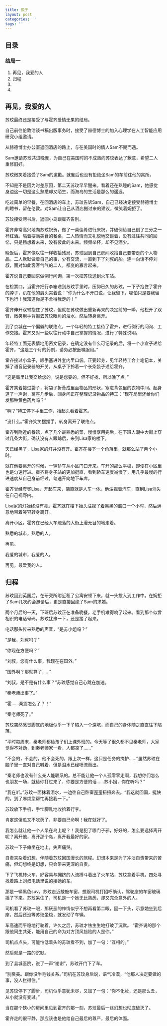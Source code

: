 ```yaml
---
title: 孤子
layout: post
categories: ''
tags: ''
---
```

## 目录
### 结局一
1. 再见，我爱的人
2. 归程
3. 
4. 


## 再见，我爱的人
苏玟最终还是接受了与霍齐爱情无果的结局。

自己前往伦敦洽谈书稿出版事务时，接受了赫德博士的加入心理学在人工智能应用研究小组邀请。

从赫德博士办公室返回酒店的路上，与在美国时的情人Sam不期而遇。

Sam邀请苏玟共进晚餐，为自己在美国时的不成熟向苏玟表达了歉意，希望二人重修旧好。

苏玟微笑着接受了Sam的道歉。就餐后也没有拒绝坐Sam的车前往他的寓所。

不知是不是因为时差原因，第二天苏玟早早醒来。看着还在熟睡的Sam，她感觉身边这一切是这么熟悉却又陌生，而海岛的生活是那么的遥远。

吃过简单的早餐，在回酒店的车上，苏玟告诉Sam，自己已经决定接受赫德博士的聘书，留在伦敦。对Sam让自己从酒店搬过来的建议，微笑着婉拒了。

苏玟接受聘书后，返回小岛跟霍齐告别。

霍齐非常高兴地向苏玟祝贺，做了一桌佳肴进行庆祝，并破例给自己倒了三分之一杯红酒。隔着摆满美食的餐桌，二人热情而又礼貌地交谈着，没有过往共同的回忆，只是畅想着未来，没有彼此的未来。频频举杯，却不见酒少。

晚饭后，霍齐像以往一样收拾残局，苏玟回到自己房间收拾自己要带走的个人物品。二人默默做着自己的事，少有交流，一直到下了刘叔的船。连一向话不停刘叔，面对如此客客气气的二人，都变的寡言起来。

霍齐说自己要回京做例行问询，第一次把苏玟送到火车站。

在检票口，当霍齐把行李箱递到苏玟手里时，压抑已久的苏玟，一下子抱住了霍齐的脖子，趴在他的肩头哭着说：“你为什么不开口说，让我留下，哪怕只是要我留下也行！我知道你是不舍得我走的！”

霍齐伸开双臂抱住了苏玟，但就在苏玟做出重新再来的决定前的一瞬，他松开了双臂，微笑用手背擦去苏玟眼角的泪水，然后转身离开。

到了京城在一个偏僻的联络点，一个年轻的特工接待了霍齐，进行例行的问询、工作交接。霍齐又对一些以往行动中自己掌握的情况，进行了特殊说明。

年轻特工面无表情地用密文记录，在确定没有什么可记录的后，将一个小盒子递给霍齐，“这是三个月的药剂，请务必按医嘱服用。”

霍齐接过小盒子，顺手塞进外套内里口袋。正要起身，见年轻特工合上笔记本，关掉了语音记录器的开关，从桌子下拎着一个长条袋子递给霍齐。

“这是局里让我交给您的。说是您要的，但不好找，所以晚了点。”

霍齐笑着接过袋子，将袋子折叠成里面物品的形状，塞进背包里的衣物中间。起身道了一声谢，离座几步后，回身问正在整理记录物品的特工：“现在局里还给你们发那种黄色药片吗？”

“啊？”特工停下手里工作，抬起头看着霍齐。

“没什么。”霍齐笑笑摆摆手，转身离开了联络点。


霍齐到附近的餐馆，点了几个最熟悉的菜，慢慢享用完后，在下班人潮中大街上穿过几条大街，确认没有人跟踪后，来到Lisa家的楼下。

天已经黑了，Lisa家的灯并没有开。霍齐在楼下一个角落里，就那么站了两个小时。

就在他要离开的时候，一辆轿车从小区门口开来。车开的那么平稳，即便在小区里也是匀速行进。霍齐将身子站的更加挺直，看到轿车速度减慢了，用几乎最慢的行进速度从自己身前经过，匀速开向地下车库。

霍齐曾经夸奖Lisa，开起车来，简直就是人车一体。他注视着汽车，直到Lisa消失在自己视野内。

Lisa家的灯始终没有亮。霍齐就在楼下抬头注视了着黑黑的窗口一个小时，然后满意地带着笑容转身离开。

离开小区，霍齐在已经人车疏落的大街上漫无目的地走着。

熟悉的城市，熟悉的人。

再见。

我爱的城市，我爱的人。

再见，最爱我的人。

## 归程

苏玟回到英国后，在研究所附近租了公寓安顿下来，就一头投入到工作中。在婉拒了Sam几次约会邀请后，更是直接回绝了Sam的求婚。

两个月后的一天，下班后苏玟正在准备晚餐，老手机难得响了起来。看到那个似曾相识的电话号码，苏玟犹豫一下，还是接了起来。

电话那头传来熟悉的声音，“是苏小姐吗？”

“是我，刘叔吗？”

“你现在方便吗？”

“刘叔，您有什么事，我现在在国外。”

“国外啊？那就算了……”

“刘叔，是不是有什么事？”苏玟感觉自己心跳在加速。

“秦老师出事了。”

“霍……秦震怎么了？！”

“秦老师死了。”

苏玟突然感觉脚底的地板似乎一下子陷入一个深坑，而自己的身体随之直直往下陷落。

“平时每周末，秦老师都给孩子们上课外班的。今天等了很久都不见秦老师，大家觉得不对劲，到秦老师家一看，人都凉了……”

“不会的，不会的，他不会死的，跟上次一样，这只是任务的掩护……”虽然苏玟在脑子里一直对自己喊着，但是泪水已经喷流而出。

“秦老师也没有什么亲人能联系的。总不能让他一个人孤零零走啊，我想你们怎么也朋友一场，就给你打过来了，你要是方便的话……苏小姐，你在听吗？”

“我在听。”苏玟一面抹着泪水，一边往自己卧室歪歪扭扭奔去。“我这就回国，挺快的。到了麻烦您帮忙再接我一下。”

苏玟放下手机，手忙脚乱地收拾着行李。

肯定这傻瓜又不吃药了，非要自己命啊！我在就好了。

我怎么就让他一个人呆在岛上呢？！我是犯了哪门子邪，好好的，怎么要选择离开呢？离开他，离开那个岛，离开我最好的家。

苏玟一下子瘫坐在地上，失声痛哭。

自责夹杂着幻想，伴随着苏玟回国漫长的旅程。幻想本来是为了冲淡自责带来的苦痛，但幻想终是幻想，只会带来更深的自责。

下了飞机转火车，好容易与拥挤的人流搏斗着出了火车站，苏玟拿着手机，四处寻找着路上刘叔电话里说的接她的车。

那是一辆黑色suv，苏玟走近敲敲车窗，想跟司机打招呼确认，驾驶座的车窗玻璃摇了下来。苏玟呆住了，司机是一个她无比熟悉，却又完全意外的人。

司机看了苏玟一眼，那厌恶的神情似乎不想再看第二眼，回一下头，示意她坐到后座，然后还没等苏玟坐稳，就发动了车辆。

车高速而平稳地行驶着，许久之后，苏玟才怯生生地打破了沉默。
“霍齐说的那个跟他同生共死，能用自己的命为对方顶风挡险的人是你。”

司机点点头，可能怕低着头的苏玟看不到，加了一句：“互相的。”

然后就是一路的沉默。

到了县城医院，说了一声“谢谢”，苏玟开门下了车。

“别臭美。跟你没半毛钱关系。”司机在苏玟身后说，语气冷漠，“他那人决定要做的事，没人拦得住。”

见苏玟停下了脚步，司机似乎意犹未尽，又加了一句：“你不化妆，还是那么丑，从小就没有变过。”

当在那个狭小的房间里见到霍齐的那一刻，苏玟最后一丝幻想也彻底破灭了。

霍齐走的很平静，那应该也是他给自己最后的尊严，最后的体面。